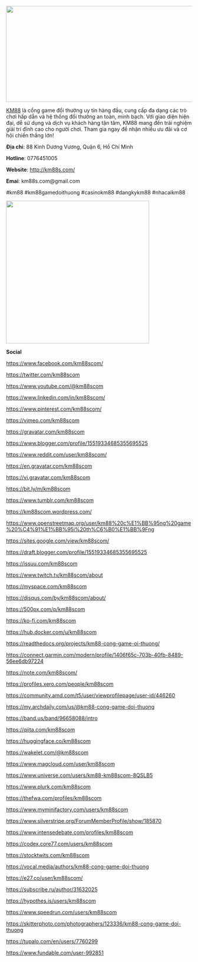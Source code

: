 <p><img src="https://i.ibb.co/0qch2GX/photo-2024-11-02-03-10-18.jpg" alt="" width="784" height="261" /></p>
<p><a href="http://km88s.com/">KM88</a>&nbsp;l&agrave; cổng game đổi thưởng uy t&iacute;n h&agrave;ng đầu, cung cấp đa dạng c&aacute;c tr&ograve; chơi hấp dẫn v&agrave; hệ thống đổi thưởng an to&agrave;n, minh bạch. Với giao diện hiện đại, dễ sử dụng v&agrave; dịch vụ kh&aacute;ch h&agrave;ng tận t&acirc;m, KM88 mang đến trải nghiệm giải tr&iacute; đỉnh cao cho người chơi. Tham gia ngay để nhận nhiều ưu đ&atilde;i v&agrave; cơ hội chiến thắng lớn!</p>
<p><strong>Địa chỉ</strong>: 88 Kinh Dương Vương, Quận 6, Hồ Ch&iacute; Minh</p>
<p><strong>Hotline</strong>: 0776451005</p>
<p><strong>Website</strong>:&nbsp;<a href="http://km88s.com/">http://km88s.com/</a></p>
<p><strong>Emai</strong>: km88s.com@gmail.com</p>
<p>#km88 #km88gamedoithuong #casinokm88 #dangkykm88 #nhacaikm88</p>
<p><img src="https://i.ibb.co/31Pmytp/photo-2024-11-02-03-10-26.jpg" alt="" width="388" height="388" /></p>
<p><strong>Social</strong></p>
<p><a href="https://www.facebook.com/km88scom/">https://www.facebook.com/km88scom/</a></p>
<p><a href="https://twitter.com/km88scom">https://twitter.com/km88scom</a></p>
<p><a href="https://www.youtube.com/@km88scom">https://www.youtube.com/@km88scom</a></p>
<p><a href="https://www.linkedin.com/in/km88scom/">https://www.linkedin.com/in/km88scom/</a></p>
<p><a href="https://www.pinterest.com/km88scom/">https://www.pinterest.com/km88scom/</a></p>
<p><a href="https://vimeo.com/km88scom">https://vimeo.com/km88scom</a></p>
<p><a href="https://gravatar.com/km88scom">https://gravatar.com/km88scom</a></p>
<p><a href="https://www.blogger.com/profile/15519334685355695525">https://www.blogger.com/profile/15519334685355695525</a></p>
<p><a href="https://www.reddit.com/user/km88scom/">https://www.reddit.com/user/km88scom/</a></p>
<p><a href="https://en.gravatar.com/km88scom">https://en.gravatar.com/km88scom</a></p>
<p><a href="https://vi.gravatar.com/km88scom">https://vi.gravatar.com/km88scom</a></p>
<p><a href="https://bit.ly/m/km88scom">https://bit.ly/m/km88scom</a></p>
<p><a href="https://www.tumblr.com/km88scom">https://www.tumblr.com/km88scom</a></p>
<p><a href="https://km88scom.wordpress.com/">https://km88scom.wordpress.com/</a></p>
<p><a href="https://www.openstreetmap.org/user/km88%20c%E1%BB%95ng%20game%20%C4%91%E1%BB%95i%20th%C6%B0%E1%BB%9Fng">https://www.openstreetmap.org/user/km88%20c%E1%BB%95ng%20game%20%C4%91%E1%BB%95i%20th%C6%B0%E1%BB%9Fng</a></p>
<p><a href="https://sites.google.com/view/km88scom/">https://sites.google.com/view/km88scom/</a></p>
<p><a href="https://draft.blogger.com/profile/15519334685355695525">https://draft.blogger.com/profile/15519334685355695525</a></p>
<p><a href="https://issuu.com/km88scom">https://issuu.com/km88scom</a></p>
<p><a href="https://www.twitch.tv/km88scom/about">https://www.twitch.tv/km88scom/about</a></p>
<p><a href="https://myspace.com/km88scom">https://myspace.com/km88scom</a></p>
<p><a href="https://disqus.com/by/km88scom/about/">https://disqus.com/by/km88scom/about/</a></p>
<p><a href="https://500px.com/p/km88scom">https://500px.com/p/km88scom</a></p>
<p><a href="https://ko-fi.com/km88scom">https://ko-fi.com/km88scom</a></p>
<p><a href="https://hub.docker.com/u/km88scom">https://hub.docker.com/u/km88scom</a></p>
<p><a href="https://readthedocs.org/projects/km88-cong-game-oi-thuong/">https://readthedocs.org/projects/km88-cong-game-oi-thuong/</a></p>
<p><a href="https://connect.garmin.com/modern/profile/1406f65c-703b-40fb-8489-56ee6db97224">https://connect.garmin.com/modern/profile/1406f65c-703b-40fb-8489-56ee6db97224</a></p>
<p><a href="https://note.com/km88scom/">https://note.com/km88scom/</a></p>
<p><a href="https://profiles.xero.com/people/km88scom">https://profiles.xero.com/people/km88scom</a></p>
<p><a href="https://community.amd.com/t5/user/viewprofilepage/user-id/446260">https://community.amd.com/t5/user/viewprofilepage/user-id/446260</a></p>
<p><a href="https://my.archdaily.com/us/@km88-cong-game-doi-thuong">https://my.archdaily.com/us/@km88-cong-game-doi-thuong</a></p>
<p><a href="https://band.us/band/96658088/intro">https://band.us/band/96658088/intro</a></p>
<p><a href="https://qiita.com/km88scom">https://qiita.com/km88scom</a></p>
<p><a href="https://huggingface.co/km88scom">https://huggingface.co/km88scom</a></p>
<p><a href="https://wakelet.com/@km88scom">https://wakelet.com/@km88scom</a></p>
<p><a href="https://www.magcloud.com/user/km88scom">https://www.magcloud.com/user/km88scom</a></p>
<p><a href="https://www.universe.com/users/km88-km88scom-8QSLB5">https://www.universe.com/users/km88-km88scom-8QSLB5</a></p>
<p><a href="https://www.plurk.com/km88scom">https://www.plurk.com/km88scom</a></p>
<p><a href="https://thefwa.com/profiles/km88scom">https://thefwa.com/profiles/km88scom</a></p>
<p><a href="https://www.myminifactory.com/users/km88scom">https://www.myminifactory.com/users/km88scom</a></p>
<p><a href="https://www.silverstripe.org/ForumMemberProfile/show/185870">https://www.silverstripe.org/ForumMemberProfile/show/185870</a></p>
<p><a href="https://www.intensedebate.com/profiles/km88scom">https://www.intensedebate.com/profiles/km88scom</a></p>
<p><a href="https://codex.core77.com/users/km88scom">https://codex.core77.com/users/km88scom</a></p>
<p><a href="https://stocktwits.com/km88scom">https://stocktwits.com/km88scom</a></p>
<p><a href="https://vocal.media/authors/km88-cong-game-doi-thuong">https://vocal.media/authors/km88-cong-game-doi-thuong</a></p>
<p><a href="https://e27.co/user/km88scom/">https://e27.co/user/km88scom/</a></p>
<p><a href="https://subscribe.ru/author/31632025">https://subscribe.ru/author/31632025</a></p>
<p><a href="https://hypothes.is/users/km88scom">https://hypothes.is/users/km88scom</a></p>
<p><a href="https://www.speedrun.com/users/km88scom">https://www.speedrun.com/users/km88scom</a></p>
<p><a href="https://skitterphoto.com/photographers/123336/km88-cong-game-doi-thuong">https://skitterphoto.com/photographers/123336/km88-cong-game-doi-thuong</a></p>
<p><a href="https://tupalo.com/en/users/7760299">https://tupalo.com/en/users/7760299</a></p>
<p><a href="https://www.fundable.com/user-992851">https://www.fundable.com/user-992851</a></p>
<p>&nbsp;</p>